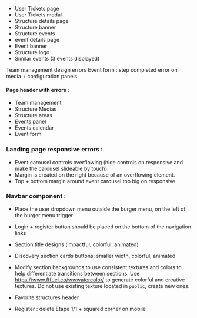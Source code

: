 - User Tickets page
- User Tickets modal
- Structure details page
- Structure banner
- Structure events
- event details page
- Event banner
- Structure logo
- Similar events (3 events displayed)

Team management design errors
Event form : step completed error on media + configuration panels

#### Page header with errors :

- Team management
- Structure Medias
- Structure areas
- Events panel
- Events calendar
- Event form


### Landing page responsive errors : 
- Event carousel controls overflowing (hide controls on responsive and make the carousel slideable by touch).
- Margin is created on the right because of an overflowing element.
- Top + bottom margin around event carousel too big on responsive.

### Navbar component : 
- Place the user dropdown menu outside the burger menu, on the left of the burger menu trigger
- Login + register button should be placed on the bottom of the navigation links

- Section title designs (impactful, colorful, animated)
- Discovery section cards buttons: smaller width, colorful, animated.
- Modify section backgrounds to use consistent textures and colors to help differentiate transitions between sections.
Use https://www.fffuel.co/wwwatercolor/ to generate colorful and creative textures. Do not use existing texture located in `public`, create new ones.

- Favorite structures header
- Register : delete Etape 1/1 + squared corner on mobile

